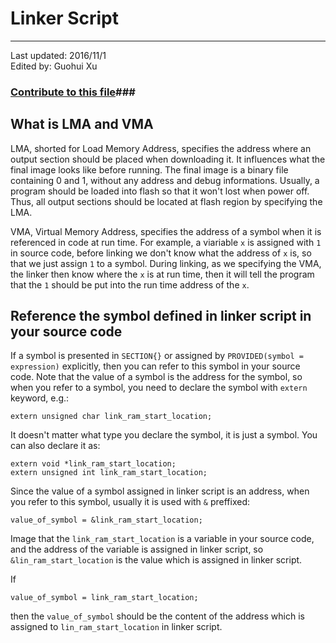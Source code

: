 # Linker Script #

---
Last updated: 2016/11/1    
Edited by: Guohui Xu

### [Contribute to this file](https://github.com/XuGuohui/XuGuohui.github.io/blob/master/markdown/Gists/LinkerScript.md)###


## What is LMA and VMA ##

LMA, shorted for Load Memory Address, specifies the address where an output section should be placed when downloading it. It influences what the final image looks like before running. The final image is a binary file containing 0 and 1, without any address and debug informations. Usually, a program should be loaded into flash so that it won't lost when power off. Thus, all output sections should be located at flash region by specifying the LMA.

VMA, Virtual Memory Address, specifies the address of a symbol when it is referenced in code at run time. For example, a viariable `x` is assigned with `1` in source code, before linking we don't know what the address of `x` is, so that we just assign `1` to a symbol. During linking, as we specifying the VMA, the linker then know where the `x` is at run time, then it will tell the program that the `1` should be put into the run time address of the `x`.

## Reference the symbol defined in linker script in your source code ##

If a symbol is presented in `SECTION{}` or assigned by `PROVIDED(symbol = expression)` explicitly, then you can refer to this symbol in
your source code. Note that the value of a symbol is the address for the symbol, so when you refer to a symbol, you need to declare 
the symbol with `extern` keyword, e.g.: 

    extern unsigned char link_ram_start_location;

It doesn't matter what type you declare the symbol, it is just a symbol. You can also declare it as:

    extern void *link_ram_start_location;
    extern unsigned int link_ram_start_location;

Since the value of a symbol assigned in linker script is an address, when you refer to this symbol, usually it is used with `&` preffixed:

    value_of_symbol = &link_ram_start_location;

Image that the `link_ram_start_location` is a variable in your source code, and the address of the variable is assigned in linker script, so
`&lin_ram_start_location` is the value which is assigned in linker script. 

If 

    value_of_symbol = link_ram_start_location;

then the `value_of_symbol` should be the content of the address which is assigned to `lin_ram_start_location` in linker script.